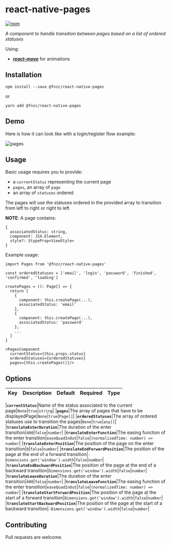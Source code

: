 # react-native-pages

[![npm](https://img.shields.io/npm/v/@fnzc/react-native-switches.svg)](https://www.npmjs.com/package/@fnzc/react-native-switches)

_A component to handle transition between pages based on a list of ordered statuses_

Using:
* _**[react-move](https://github.com/react-tools/react-move)**_ for animations

## Installation

```
npm install --save @fnzc/react-native-pages
```
or
```
yarn add @fnzc/react-native-pages
```

## Demo

Here is how it can look like with a login/register flow example:

![pages](https://user-images.githubusercontent.com/10620919/53610534-2ba76c00-3c30-11e9-861d-9c0b4fc8c912.gif)

## Usage

Basic usage requires you to provide:
* a `currentStatus` representing the current page
* `pages`, an array of `page`
* an array of `statuses` ordered

The pages will use the statuses ordered in the provided array to transition from left to right or right to left

**NOTE**: A page contains:
```
{
  associatedStatus: string,
  component: JSX.Element,
  style?: StypeProp<ViewStyle>
}
```

Example usage:
```
import Pages from '@fnzc/react-native-pages'

const orderedStatuses = ['email', 'login', 'password', 'finished', 'confirmed', 'loading']

createPages = (): Page[] => {
  return [
    {
      component: this.createPage(...),
      associatedStatus: 'email'
    },
    {
      component: this.createPage(...),
      associatedStatus: 'password' 
    },
    ...
  ]
}

<PagesComponent
  currentStatus={this.props.status}
  orderedStatuses={orderedStatuses}
  pages={this.createPages()}/>
```

## Options

| Key | Description | Default | Required | Type |
|---|---|---|---|---|

|**`currentStatus`**|Name of the status associated to the current page|`None`|`true`|`string`|
|**`pages`**|The array of pages that have to be displayedPage|`None`|`true`|`Page[]`|
|**`orderedStatuses`**|The array of ordered statuses use to transition the pages|`None`|`true`|`any[]`|
|**`translateEnterDuration`**|The duration of the enter transition|`400`|`false`|`number`|
|**`translateEnterFunction`**|The easing function of the enter transition|`easeQuadInOut`|`false`|`(normalizedTime: number) => number`|
|**`translateEnterPosition`**|The position of the page on the enter transition|`0`|`false`|`number`|
|**`translateEndForwardPosition`**|The position of the page at the end of a forward transition|`-Dimensions.get('window').width`|`false`|`number`|
|**`translateEndBackwardPosition`**|The position of the page at the end of a backward transition|`Dimensions.get('window').width`|`false`|`number`|
|**`translateLeaveDuration`**|The duration of the enter transition|`400`|`false`|`number`|
|**`translateLeaveFunction`**|The easing function of the enter transition|`easeQuadInOut`|`false`|`(normalizedTime: number) => number`|
|**`translateStartForwardPosition`**|The position of the page at the start of a forward transition|`Dimensions.get('window').width`|`false`|`number`|
|**`translateStartBackwardPosition`**|The position of the page at the start of a backward transition|`-Dimensions.get('window').width`|`false`|`number`|

## Contributing

Pull requests are welcome.
